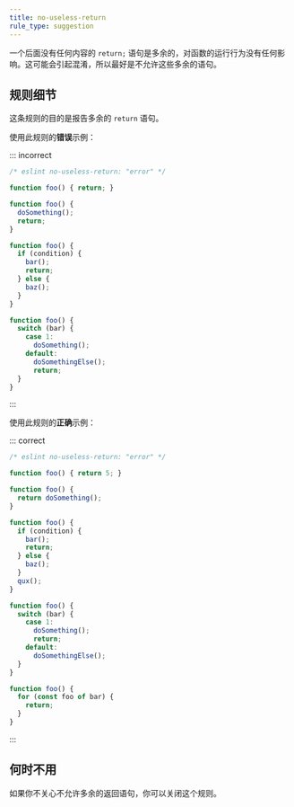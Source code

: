 ```yaml
---
title: no-useless-return
rule_type: suggestion
---
```


一个后面没有任何内容的 `return;` 语句是多余的，对函数的运行行为没有任何影响。这可能会引起混淆，所以最好是不允许这些多余的语句。

## 规则细节

这条规则的目的是报告多余的 `return` 语句。

使用此规则的**错误**示例：

::: incorrect

```js
/* eslint no-useless-return: "error" */

function foo() { return; }

function foo() {
  doSomething();
  return;
}

function foo() {
  if (condition) {
    bar();
    return;
  } else {
    baz();
  }
}

function foo() {
  switch (bar) {
    case 1:
      doSomething();
    default:
      doSomethingElse();
      return;
  }
}

```

:::

使用此规则的**正确**示例：

::: correct

```js
/* eslint no-useless-return: "error" */

function foo() { return 5; }

function foo() {
  return doSomething();
}

function foo() {
  if (condition) {
    bar();
    return;
  } else {
    baz();
  }
  qux();
}

function foo() {
  switch (bar) {
    case 1:
      doSomething();
      return;
    default:
      doSomethingElse();
  }
}

function foo() {
  for (const foo of bar) {
    return;
  }
}

```

:::

## 何时不用

如果你不关心不允许多余的返回语句，你可以关闭这个规则。
